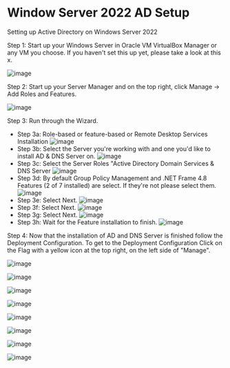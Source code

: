 # Window Server 2022 AD Setup
Setting up Active Directory on Windows Server 2022

Step 1: Start up your Windows Server in Oracle VM VirtualBox Manager or any VM you choose. If you haven't set this up yet, please take a look at this x. 

![image](https://github.com/Kokimchi/Window-Server-2022-AD-Setup/assets/23605674/0cbb0eaa-51c5-4e08-8d33-f11d3ecfd6a7)

Step 2: Start up your Server Manager and on the top right, click Manage -> Add Roles and Features. 

![image](https://github.com/Kokimchi/Window-Server-2022-AD-Setup/assets/23605674/40b314ff-a940-4f45-92cb-ce60aee8b45e)

Step 3: Run through the Wizard. 

- Step 3a: Role-based or feature-based or Remote Desktop Services Installation 
![image](https://github.com/Kokimchi/Window-Server-2022-AD-Setup/assets/23605674/386abc51-8a02-4f19-ad7d-ecde9103426a)
- Step 3b: Select the Server you're working with and one you'd like to install AD & DNS Server on. 
![image](https://github.com/Kokimchi/Window-Server-2022-AD-Setup/assets/23605674/0af9d17b-c7d7-40b7-80b0-c94941a31cd8)
- Step 3c: Select the Server Roles "Active Directory Domain Services & DNS Server 
![image](https://github.com/Kokimchi/Window-Server-2022-AD-Setup/assets/23605674/7267b753-9b7a-4b0b-b779-deb288f4d6cb)
- Step 3d: By default Group Policy Management and .NET Frame 4.8 Features (2 of 7 installed) are select. If they're not please select them. 
![image](https://github.com/Kokimchi/Window-Server-2022-AD-Setup/assets/23605674/3b9851df-a50a-4307-9a9c-b14027a59a28)
- Step 3e: Select Next. 
![image](https://github.com/Kokimchi/Window-Server-2022-AD-Setup/assets/23605674/bffda8d8-4f5c-4950-8bfe-e5e5cb1b5e2e)
- Step 3f: Select Next. 
![image](https://github.com/Kokimchi/Window-Server-2022-AD-Setup/assets/23605674/d70efb7f-e1e3-4005-90bc-cf63574404b7)
- Step 3g: Select Next. 
![image](https://github.com/Kokimchi/Window-Server-2022-AD-Setup/assets/23605674/476bc5d4-a9e8-4f36-9c6f-dfb15de0c928)
- Step 3h: Wait for the Feature installation to finish. 
![image](https://github.com/Kokimchi/Window-Server-2022-AD-Setup/assets/23605674/c151d6d4-51f7-48f1-99eb-96cb75bc7bd2)

Step 4: Now that the installation of AD and DNS Server is finished follow the Deployment Configuration. To get to the Deployment Configuration Click on the Flag with a yellow icon at the top right, on the left side of "Manage". 

![image](https://github.com/Kokimchi/Window-Server-2022-AD-Setup/assets/23605674/d2fc82cd-ee55-47f5-8b23-2298ca608924)

![image](https://github.com/Kokimchi/Window-Server-2022-AD-Setup/assets/23605674/733401c1-242f-4fd8-9b7d-e6e9d2d067b3)

![image](https://github.com/Kokimchi/Window-Server-2022-AD-Setup/assets/23605674/bdccf290-a3bf-45d4-bd65-111fc063839b)

![image](https://github.com/Kokimchi/Window-Server-2022-AD-Setup/assets/23605674/158ec483-e82d-4746-baae-88240eab7671)

![image](https://github.com/Kokimchi/Window-Server-2022-AD-Setup/assets/23605674/e9ffc81c-1a2e-4101-ad49-8cbcf47b422e)

![image](https://github.com/Kokimchi/Window-Server-2022-AD-Setup/assets/23605674/90810765-49a6-4485-86e6-d60cbeef30f5)

![image](https://github.com/Kokimchi/Window-Server-2022-AD-Setup/assets/23605674/19714b08-b025-4814-8ea2-a2efc3e7d114)

![image](https://github.com/Kokimchi/Window-Server-2022-AD-Setup/assets/23605674/a4dc4cc9-3287-41f8-a332-aee334bec557)
















